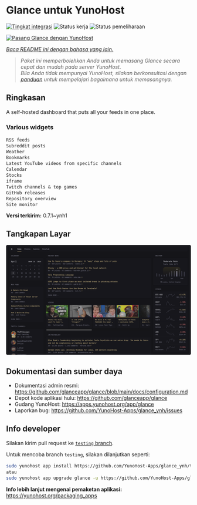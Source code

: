 <!--
N.B.: README ini dibuat secara otomatis oleh <https://github.com/YunoHost/apps/tree/master/tools/readme_generator>
Ini TIDAK boleh diedit dengan tangan.
-->

# Glance untuk YunoHost

[![Tingkat integrasi](https://apps.yunohost.org/badge/integration/glance)](https://ci-apps.yunohost.org/ci/apps/glance/)
![Status kerja](https://apps.yunohost.org/badge/state/glance)
![Status pemeliharaan](https://apps.yunohost.org/badge/maintained/glance)

[![Pasang Glance dengan YunoHost](https://install-app.yunohost.org/install-with-yunohost.svg)](https://install-app.yunohost.org/?app=glance)

*[Baca README ini dengan bahasa yang lain.](./ALL_README.md)*

> *Paket ini memperbolehkan Anda untuk memasang Glance secara cepat dan mudah pada server YunoHost.*  
> *Bila Anda tidak mempunyai YunoHost, silakan berkonsultasi dengan [panduan](https://yunohost.org/install) untuk mempelajari bagaimana untuk memasangnya.*

## Ringkasan

A self-hosted dashboard that puts all your feeds in one place.

### Various widgets

    RSS feeds
    Subreddit posts
    Weather
    Bookmarks
    Latest YouTube videos from specific channels
    Calendar
    Stocks
    iframe
    Twitch channels & top games
    GitHub releases
    Repository overview
    Site monitor


**Versi terkirim:** 0.7.1~ynh1

## Tangkapan Layar

![Tangkapan Layar pada Glance](./doc/screenshots/screenshot.png)

## Dokumentasi dan sumber daya

- Dokumentasi admin resmi: <https://github.com/glanceapp/glance/blob/main/docs/configuration.md>
- Depot kode aplikasi hulu: <https://github.com/glanceapp/glance>
- Gudang YunoHost: <https://apps.yunohost.org/app/glance>
- Laporkan bug: <https://github.com/YunoHost-Apps/glance_ynh/issues>

## Info developer

Silakan kirim pull request ke [`testing` branch](https://github.com/YunoHost-Apps/glance_ynh/tree/testing).

Untuk mencoba branch `testing`, silakan dilanjutkan seperti:

```bash
sudo yunohost app install https://github.com/YunoHost-Apps/glance_ynh/tree/testing --debug
atau
sudo yunohost app upgrade glance -u https://github.com/YunoHost-Apps/glance_ynh/tree/testing --debug
```

**Info lebih lanjut mengenai pemaketan aplikasi:** <https://yunohost.org/packaging_apps>

